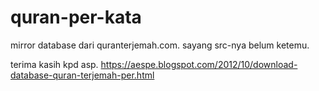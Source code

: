 # quran-per-kata
mirror database dari quranterjemah.com.
sayang src-nya belum ketemu.

terima kasih kpd asp. https://aespe.blogspot.com/2012/10/download-database-quran-terjemah-per.html 
